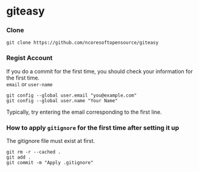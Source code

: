 # giteasy

### Clone
```git
git clone https://github.com/ncoresoftopensource/giteasy
```

### Regist Account 
If you do a commit for the first time, you should check your information for the first time.   
`email` or `user-name`
```
git config --global user.email "you@example.com"
git config --global user.name "Your Name"
```
Typically, try entering the email corresponding to the first line.

### How to apply `gitignore` for the first time after setting it up
The gitignore file must exist at first.
```git
git rm -r --cached .
git add .
git commit -m "Apply .gitignore"
```
